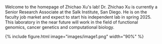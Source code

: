 ---
---

Welcome to the homepage of Zhichao Xu's lab! Dr. Zhichao Xu is currently a Senior Research Associate at the Salk Institute, San Diego. He is on the faculty job market and expect to start his independent lab in spring 2025. This laboratory in the near future will work in the field of functional genomics, cancer genetics and computational biology. 

{% include figure.html image="images/image1.png" width="90%" %}
